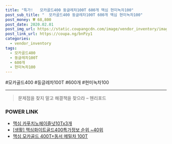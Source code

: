 ```yaml
--- 
title: "특가!   모카골드400 둥글레차100T 600개 맥심 현미녹차100" 
post_sub_title: "  모카골드400 둥글레차100T 600개 맥심 현미녹차100" 
post_money: ₩ 68,800 
post_date: 2020.02.01 
post_img_url: https://static.coupangcdn.com/image/vendor_inventory/images/2016/11/18/16/1/9de9a386-810d-4f61-b5e5-fc1ad29c6f6c.jpg 
post_link_url: https://coupa.ng/bnPzy1 
categories: 
  - vendor_inventory 
tags: 
  - 모카골드400 
  - 둥글레차100T 
  - 600개 
  - 현미녹차100 
--- 
```

  #모카골드400 #둥글레차100T #600개 #현미녹차100 
<hr> 

> 문제점을 찾지 말고 해결책을 찾으라 – 헨리포드 


### POWER LINK

* <a href="https://blog.naver.com/santokki14/221785096616" target="_blank">맥심 카푸치노헤이즐넛10Tx3개</a>
* <a href="https://blog.naver.com/sakai111/221775684466" target="_blank"> [생활] 맥심화이트골드400특가정보 순위 ~40위</a>
* <a href="https://blog.naver.com/fasyy4321/221792743450" target="_blank">맥심 모카골드 400T+동서 메밀차 100T</a>
